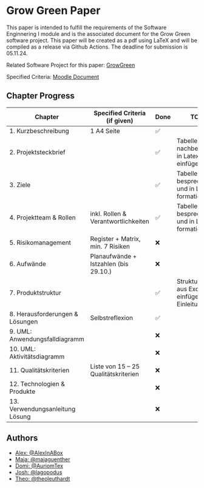 # Grow Green Paper

This paper is intended to fulfill the requirements of the Software Enginnering I module and is the associated document 
for the Grow Green software project. 
This paper will be created as a pdf using LaTeX and will be compiled as a release via Github Actions. 
The deadline for submission is 05.11.24.

Related Software Project for this paper: [GrowGreen](https://github.com/AlexInABox/grow-green/)

Specified Criteria: [Moodle Document](https://moodle.hwr-berlin.de/pluginfile.php/4270794/mod_resource/content/0/Vorgabe%20Pr%C3%BCfungsleistungen%20SWE%20I%202024%20V1.1.pdf)

## Chapter Progress

| Chapter                         | Specified Criteria (if given)        | Done |  TODO                                                    |
| ------------------------------- | ------------------------------------ | ---- | -------------------------------------------------------- |
| 1. Kurzbeschreibung             | 1 A4 Seite                           | ✅    |                                                          |
| 2. Projektsteckbrief            |                                      | ✅    | Tabelle nachbearbeiten in Latex einfügen                 |
| 3. Ziele                        |                                      | ✅    | Tabelle besprechen und in Latex formatieren              |
| 4. Projektteam & Rollen         | inkl. Rollen & Verantwortlichkeiten  | ✅    | Tabellen besprechen und in Latex formatieren             |
| 5. Risikomanagement             | Register + Matrix, min. 7 Risiken    | ❌    |                                                          |
| 6. Aufwände                     | Planaufwände + Istzahlen (bis 29.10.)| ❌    |                                                          |
| 7. Produktstruktur              |                                      | ✅    | Strukturplan aus Excalidraw einfügen mit Einleitungstext |
| 8. Herausforderungen & Lösungen | Selbstreflexion                      | ✅    |                                                          |
| 9. UML: Anwendungsfalldiagramm  |                                      | ❌    |                                                          |
| 10. UML: Aktivitätsdiagramm     |                                      | ❌    |                                                          |
| 11. Qualitätskriterien          | Liste von 15 – 25 Qualitätskriterien | ❌    |                                                          |
| 12. Technologien & Produkte     |                                      | ❌    |                                                          |
| 13. Verwendungsanleitung Lösung |                                      | ❌    |                                                          |

## Authors

- [Alex: @AlexInABox](https://github.com/AlexInABox)
- [Maja: @majaguenther](https://github.com/majaguenther)
- [Domi: @AuriomTex](https://github.com/AuriomTex)
- [Josh: @lagopodus](https://github.com/lagopodus)
- [Theo: @theoleuthardt](https://github.com/theoleuthardt)
